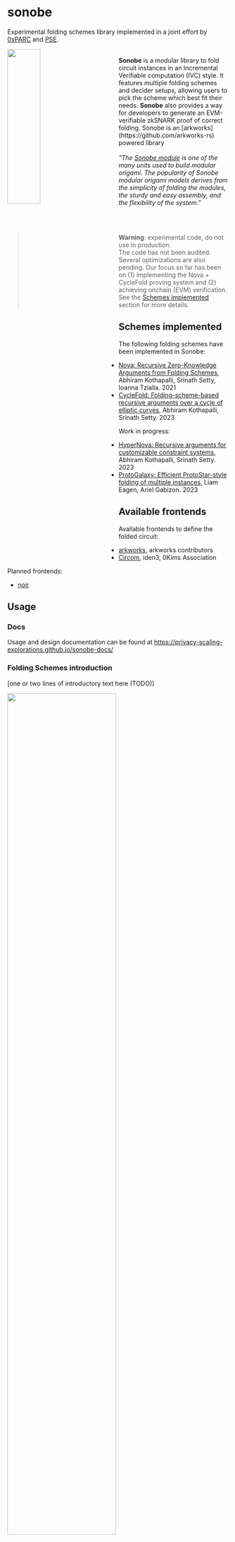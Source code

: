 # sonobe

Experimental folding schemes library implemented in a joint effort by [0xPARC](https://0xparc.org/) and [PSE](https://pse.dev).

<img align="left" style="width:30%;min-width:250px;" src="https://privacy-scaling-explorations.github.io/sonobe-docs/imgs/sonobe.png">

<br>
<b>Sonobe</b> is a modular library to fold circuit instances in an Incremental Verifiable computation (IVC) style. It features multiple folding schemes and decider setups, allowing users to pick the scheme which best fit their needs. <b>Sonobe</b> also provides a way for developers to generate an EVM-verifiable zkSNARK proof of correct folding. Sonobe is an [arkworks](https://github.com/arkworks-rs) powered library
<br><br>
<i>"The <a href="https://en.wikipedia.org/wiki/Sonobe">Sonobe module</a> is one of the many units used to build modular origami. The popularity of Sonobe modular origami models derives from the simplicity of folding the modules, the sturdy and easy assembly, and the flexibility of the system."</i>

<br><br>

> **Warning**: experimental code, do not use in production.<br>
> The code has not been audited. Several optimizations are also pending. Our focus so far has been on (1) implementing the Nova + CycleFold proving system and (2) achieving onchain (EVM) verification. See the [Schemes implemented]() section for more details.

## Schemes implemented

The following folding schemes have been implemented in Sonobe:

- [Nova: Recursive Zero-Knowledge Arguments from Folding Schemes](https://eprint.iacr.org/2021/370.pdf), Abhiram Kothapalli, Srinath Setty, Ioanna Tzialla. 2021
- [CycleFold: Folding-scheme-based recursive arguments over a cycle of elliptic curves](https://eprint.iacr.org/2023/1192.pdf), Abhiram Kothapalli, Srinath Setty. 2023

Work in progress:

- [HyperNova: Recursive arguments for customizable constraint systems](https://eprint.iacr.org/2023/573.pdf), Abhiram Kothapalli, Srinath Setty. 2023
- [ProtoGalaxy: Efficient ProtoStar-style folding of multiple instances](https://eprint.iacr.org/2023/1106.pdf), Liam Eagen, Ariel Gabizon. 2023

## Available frontends

Available frontends to define the folded circuit:

- [arkworks](https://github.com/arkworks-rs), arkworks contributors
- [Circom](https://github.com/iden3/circom), iden3, 0Kims Association

Planned frontends:

- [noir](https://noir-lang.org/)

## Usage

### Docs
Usage and design documentation can be found at https://privacy-scaling-explorations.github.io/sonobe-docs/

### Folding Schemes introduction

[one or two lines of introductory text here (TODO)]

<img src="https://privacy-scaling-explorations.github.io/sonobe-docs/imgs/folding-main-idea-diagram.png" style="width:70%;" />

### Overview of sonobe

Sonobe is a modular library to fold R1CS instances in an Incremental Verifiable computation (IVC) style. It also provides the tools required to generate a zkSNARK out of an IVC proof and to verify it on Ethereum's EVM.

All users have to do is to: 
1. Design an input circuit
2. Chooses a folding scheme (e.g. Nova)
3. Pick a final decider (e.g. Spartan over Pasta curve).

In fact, which folding scheme and decider is chosen *does not matter*. Indeed, with a few lines of code, users can always change their folding scheme and final decider (e.g. switching from a Spartan proof to an Ethereum smart contract).

![](https://privacy-scaling-explorations.github.io/sonobe-docs/imgs/sonobe-lib-pipeline.png)

Complete examples can be found at [folding-schemes/examples](https://github.com/privacy-scaling-explorations/sonobe/tree/main/folding-schemes/examples)


Check out [Sonobe docs](https://privacy-scaling-explorations.github.io/sonobe-docs/) for more details on usage and design.


## License
https://github.com/privacy-scaling-explorations/sonobe/blob/main/LICENSE

[TODO: add references to
- arkworks
- Espresso code regarding the multilinear 'virtual polynomial' and SumCheck used in HyperNova
- Solidity KZG & Groth16 original adapted code
    - Groth16: Jordi Baylina
    - KZG10: weijiekoh
    - Templating: Han
- People who helped us: Srinath Setty, Lev57, Matej (Lurk), Adrien (Lurk), Wyatt Benno, Nikkolas TODO
]
